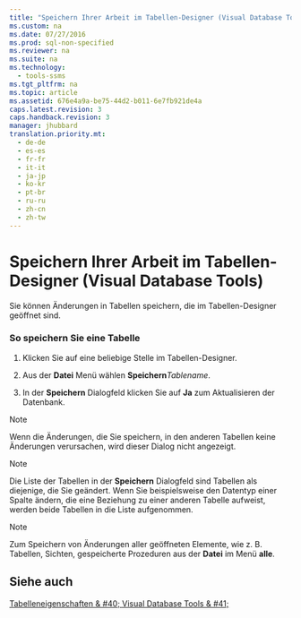 ```yaml
---
title: "Speichern Ihrer Arbeit im Tabellen-Designer (Visual Database Tools)"
ms.custom: na
ms.date: 07/27/2016
ms.prod: sql-non-specified
ms.reviewer: na
ms.suite: na
ms.technology: 
  - tools-ssms
ms.tgt_pltfrm: na
ms.topic: article
ms.assetid: 676e4a9a-be75-44d2-b011-6e7fb921de4a
caps.latest.revision: 3
caps.handback.revision: 3
manager: jhubbard
translation.priority.mt: 
  - de-de
  - es-es
  - fr-fr
  - it-it
  - ja-jp
  - ko-kr
  - pt-br
  - ru-ru
  - zh-cn
  - zh-tw
---
```

# Speichern Ihrer Arbeit im Tabellen-Designer (Visual Database Tools)
Sie können Änderungen in Tabellen speichern, die im Tabellen-Designer geöffnet sind.  
  
### So speichern Sie eine Tabelle  
  
1.  Klicken Sie auf eine beliebige Stelle im Tabellen-Designer.  
  
2.  Aus der **Datei** Menü wählen **Speichern***Tablename*.  
  
3.  In der **Speichern** Dialogfeld klicken Sie auf **Ja** zum Aktualisieren der Datenbank.  
  
> [!NOTE]  
> Wenn die Änderungen, die Sie speichern, in den anderen Tabellen keine Änderungen verursachen, wird dieser Dialog nicht angezeigt.  
  
> [!NOTE]  
> Die Liste der Tabellen in der **Speichern** Dialogfeld sind Tabellen als diejenige, die Sie geändert. Wenn Sie beispielsweise den Datentyp einer Spalte ändern, die eine Beziehung zu einer anderen Tabelle aufweist, werden beide Tabellen in die Liste aufgenommen.  
  
> [!NOTE]  
> Zum Speichern von Änderungen aller geöffneten Elemente, wie z. B. Tabellen, Sichten, gespeicherte Prozeduren aus der **Datei** im Menü **alle**.  
  
## Siehe auch  
[Tabelleneigenschaften & #40; Visual Database Tools & #41;](../content/Table-Properties--Visual-Database-Tools-.md)  
  
